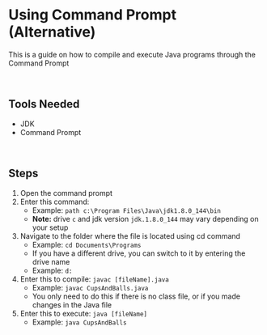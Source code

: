 # Using Command Prompt (Alternative)

This is a guide on how to compile and execute Java programs through the Command Prompt

<br>

## Tools Needed

- JDK
- Command Prompt

<br>

## Steps

1. Open the command prompt
2. Enter this command:
    - Example: `path c:\Program Files\Java\jdk1.8.0_144\bin`
    - **Note:** drive `c` and jdk version `jdk.1.8.0_144` may vary depending on your setup
3. Navigate to the folder where the file is located using cd command
    - Example: `cd Documents\Programs`
    - If you have a different drive, you can switch to it by entering the drive name
    - Example: `d:`
4. Enter this to compile: `javac [fileName].java`
    - Example: `javac CupsAndBalls.java`
    - You only need to do this if there is no class file, or if you made changes in the Java file
5. Enter this to execute: `java [fileName]`
    - Example: `java CupsAndBalls`
